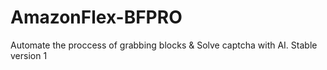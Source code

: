 # AmazonFlex-BFPRO
Automate the proccess of grabbing blocks &amp; Solve captcha with AI. Stable version 1
